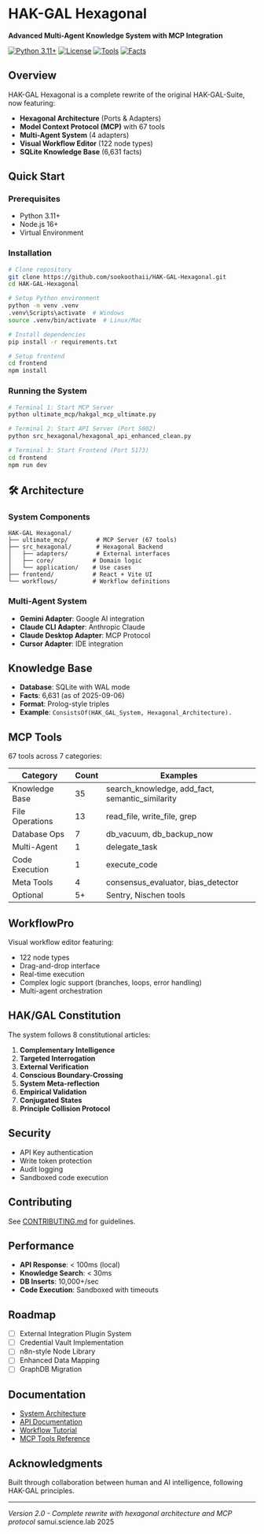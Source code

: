 # HAK-GAL Hexagonal

**Advanced Multi-Agent Knowledge System with MCP Integration**

[![Python 3.11+](https://img.shields.io/badge/python-3.11+-blue.svg)](https://www.python.org/downloads/)
[![License](https://img.shields.io/badge/license-MIT-green.svg)](LICENSE)
[![Tools](https://img.shields.io/badge/MCP%20Tools-67-orange.svg)](ultimate_mcp/)
[![Facts](https://img.shields.io/badge/Knowledge%20Facts-6631-purple.svg)](hexagonal_kb.db)

## Overview

HAK-GAL Hexagonal is a complete rewrite of the original HAK-GAL-Suite, now featuring:
- **Hexagonal Architecture** (Ports & Adapters)
- **Model Context Protocol (MCP)** with 67 tools
- **Multi-Agent System** (4 adapters)
- **Visual Workflow Editor** (122 node types)
- **SQLite Knowledge Base** (6,631 facts)

## Quick Start

### Prerequisites
- Python 3.11+
- Node.js 16+
- Virtual Environment

### Installation

```bash
# Clone repository
git clone https://github.com/sookoothaii/HAK-GAL-Hexagonal.git
cd HAK-GAL-Hexagonal

# Setup Python environment
python -m venv .venv
.venv\Scripts\activate  # Windows
source .venv/bin/activate  # Linux/Mac

# Install dependencies
pip install -r requirements.txt

# Setup frontend
cd frontend
npm install
```

### Running the System

```bash
# Terminal 1: Start MCP Server
python ultimate_mcp/hakgal_mcp_ultimate.py

# Terminal 2: Start API Server (Port 5002)
python src_hexagonal/hexagonal_api_enhanced_clean.py

# Terminal 3: Start Frontend (Port 5173)
cd frontend
npm run dev
```

## 🛠️ Architecture

### System Components
```
HAK-GAL Hexagonal/
├── ultimate_mcp/        # MCP Server (67 tools)
├── src_hexagonal/       # Hexagonal Backend
│   ├── adapters/        # External interfaces
│   ├── core/           # Domain logic
│   └── application/    # Use cases
├── frontend/           # React + Vite UI
└── workflows/          # Workflow definitions
```

### Multi-Agent System
- **Gemini Adapter**: Google AI integration
- **Claude CLI Adapter**: Anthropic Claude
- **Claude Desktop Adapter**: MCP Protocol
- **Cursor Adapter**: IDE integration

## Knowledge Base

- **Database**: SQLite with WAL mode
- **Facts**: 6,631 (as of 2025-09-06)
- **Format**: Prolog-style triples
- **Example**: `ConsistsOf(HAK_GAL_System, Hexagonal_Architecture).`

## MCP Tools

67 tools across 7 categories:

| Category | Count | Examples |
|----------|-------|----------|
| Knowledge Base | 35 | search_knowledge, add_fact, semantic_similarity |
| File Operations | 13 | read_file, write_file, grep |
| Database Ops | 7 | db_vacuum, db_backup_now |
| Multi-Agent | 1 | delegate_task |
| Code Execution | 1 | execute_code |
| Meta Tools | 4 | consensus_evaluator, bias_detector |
| Optional | 5+ | Sentry, Nischen tools |

## WorkflowPro

Visual workflow editor featuring:
- 122 node types
- Drag-and-drop interface
- Real-time execution
- Complex logic support (branches, loops, error handling)
- Multi-agent orchestration

## HAK/GAL Constitution

The system follows 8 constitutional articles:
1. **Complementary Intelligence**
2. **Targeted Interrogation**
3. **External Verification**
4. **Conscious Boundary-Crossing**
5. **System Meta-reflection**
6. **Empirical Validation**
7. **Conjugated States**
8. **Principle Collision Protocol**

## Security

- API Key authentication
- Write token protection  
- Audit logging
- Sandboxed code execution

## Contributing

See [CONTRIBUTING.md](docs/CONTRIBUTING.md) for guidelines.

## Performance

- **API Response**: < 100ms (local)
- **Knowledge Search**: < 30ms
- **DB Inserts**: 10,000+/sec
- **Code Execution**: Sandboxed with timeouts

## Roadmap

- [ ] External Integration Plugin System
- [ ] Credential Vault Implementation
- [ ] n8n-style Node Library  
- [ ] Enhanced Data Mapping
- [ ] GraphDB Migration

## Documentation

- [System Architecture](docs/ARCHITECTURE.md)
- [API Documentation](docs/API.md)
- [Workflow Tutorial](PROJECT_HUB/WORKFLOW_TUTORIAL.md)
- [MCP Tools Reference](docs/MCP_TOOLS_REFERENCE.md)

## Acknowledgments

Built through collaboration between human and AI intelligence, following HAK-GAL principles.

---

*Version 2.0 - Complete rewrite with hexagonal architecture and MCP protocol* samui.science.lab 2025
